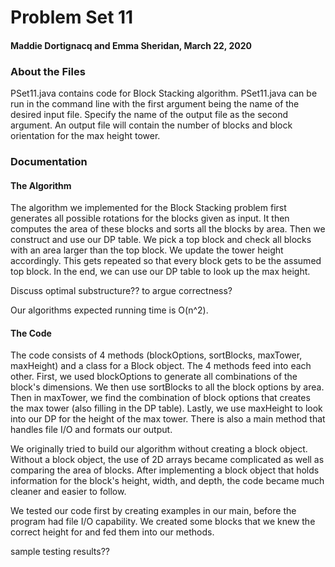 # Problem Set 11 
#### Maddie Dortignacq and Emma Sheridan, March 22, 2020

### About the Files
PSet11.java contains code for Block Stacking algorithm. 
PSet11.java can be run in the command line with the first argument being the name of the desired input file. Specify the name of the output file as the second argument. An output file will contain the number of blocks and block orientation for the max height tower.

### Documentation 
#### The Algorithm
The algorithm we implemented for the Block Stacking problem first generates all possible rotations for the blocks given as input. It then computes the area of these blocks and sorts all the blocks by area. Then we construct and use our DP table. We pick a top block and check all blocks with an area larger than the top block. We update the tower height accordingly. This gets repeated so that every block gets to be the assumed top block. In the end, we can use our DP table to look up the max height. 

Discuss optimal substructure?? to argue correctness?

Our algorithms expected running time is O(n^2). 

#### The Code 
The code consists of 4 methods (blockOptions, sortBlocks, maxTower, maxHeight) and a class for a Block object. The 4 methods feed into each other. First, we used blockOptions to generate all combinations of the block's dimensions. We then use sortBlocks to all the block options by area. Then in maxTower, we find the combination of block options that creates the max tower (also filling in the DP table). Lastly, we use maxHeight to look into our DP for the height of the max tower. There is also a main method that handles file I/O and formats our output.

We originally tried to build our algorithm without creating a block object. Without a block object, the use of 2D arrays became complicated as well as comparing the area of blocks. After implementing a block object that holds information for the block's height, width, and depth, the code became much cleaner and easier to follow. 

We tested our code first by creating examples in our main, before the program had file I/O capability. We created some blocks that we knew the correct height for and fed them into our methods.  

sample testing results??





